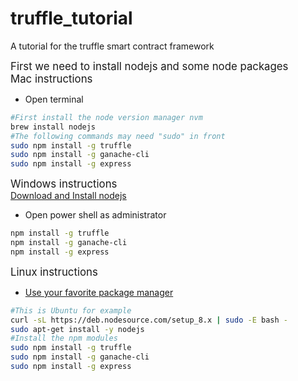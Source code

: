 # truffle_tutorial
A tutorial for the truffle smart contract framework

<span style="font-size:larger;">First we need to install nodejs and some node packages</span><br>
<span style="font-size:larger;">Mac instructions</span>
* Open terminal
```bash
#First install the node version manager nvm
brew install nodejs
#The following commands may need "sudo" in front
sudo npm install -g truffle
sudo npm install -g ganache-cli
sudo npm install -g express
```

<span style="font-size:larger;">Windows instructions</span><br>
[Download and Install nodejs](https://nodejs.org/en/download/)
* Open power shell as administrator
```bash
npm install -g truffle
npm install -g ganache-cli
npm install -g express
```

<span style="font-size:larger;">Linux instructions</span><br>
* [Use your favorite package manager](https://nodejs.org/en/download/package-manager/)
```bash
#This is Ubuntu for example
curl -sL https://deb.nodesource.com/setup_8.x | sudo -E bash -
sudo apt-get install -y nodejs
#Install the npm modules
sudo npm install -g truffle
sudo npm install -g ganache-cli
sudo npm install -g express
```